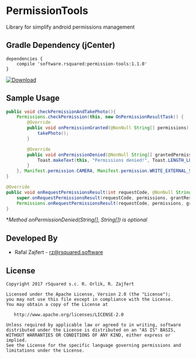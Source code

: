 # PermissionTools
Library for simplify android permissions management

## Gradle Dependency (jCenter)

```Gradle
dependencies {
    compile 'software.rsquared:permission-tools:1.1.0'
}
```

[ ![Download](https://api.bintray.com/packages/rsquared/maven/permission-tools/images/download.svg) ](https://bintray.com/rsquared/maven/permission-tools/_latestVersion)

## Sample Usage

```java
public void checkPermissionAndTakePhoto(){
    Permissions.checkPermission(this, new OnPermissionResultTask() {
        @Override
        public void onPermissionGranted(@NonNull String[] permissions) throws SecurityException {
            takePhoto();
        }

        @Override
        public void onPermissionDenied(@NonNull String[] grantedPermissions, @NonNull String[] deniedPermissions) {
            Toast.makeText(this, "Permissions denied!", Toast.LENGTH_LONG).show();
        }
    }, Manifest.permission.CAMERA, Manifest.permission.WRITE_EXTERNAL_STORAGE);
}

@Override
public void onRequestPermissionsResult(int requestCode, @NonNull String[] permissions, @NonNull int[] grantResults) {
    super.onRequestPermissionsResult(requestCode, permissions, grantResults);
    Permissions.onRequestPermissionsResult(requestCode, permissions, grantResults);
}
```

**Method onPermissionDenied(String[], String[]) is optional*

## Developed By

 * Rafal Zajfert - <rz@rsquared.software>

## License

    Copyright 2017 rSquared s.c. R. Orlik, R. Zajfert

    Licensed under the Apache License, Version 2.0 (the "License");
    you may not use this file except in compliance with the License.
    You may obtain a copy of the License at

       http://www.apache.org/licenses/LICENSE-2.0

    Unless required by applicable law or agreed to in writing, software
    distributed under the License is distributed on an "AS IS" BASIS,
    WITHOUT WARRANTIES OR CONDITIONS OF ANY KIND, either express or implied.
    See the License for the specific language governing permissions and
    limitations under the License.
